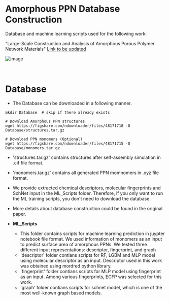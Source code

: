 # Amorphous PPN Database Construction
Database and machine learning scripts used for the following work:

"Large-Scale Construction and Analysis of Amorphous Porous Polymer Network Materials" [Link to be updated]()  

![image](https://github.com/parkjunkil/PPN_Database/assets/88761984/0584bce0-6e0b-4eaa-a4c1-c30c896edf96)


<br/>

# Database
  * The Database can be downloaded in a following manner.
    
  ```
  mkdir Database  # skip if there already exists

  # Download Amorphous PPN structures
  wget https://figshare.com/ndownloader/files/48171718 -O Database/structures.tar.gz
  
  # Download PPN monomers (Optional)
  wget https://figshare.com/ndownloader/files/48171715 -O Database/monomers.tar.gz
  ```

  * 'structures.tar.gz' contains structures after self-assembly simulation in .cif file format.
  * 'monomers.tar.gz' contains all generated PPN momnomers in .xyz file format.

  * We provide extracted chemical descriptors, molecular fingerprints and SchNet input in the ML_Scripts folder. Therefore, if you only want to run the ML training scripts, you don't need to download the database.

  * More details about database construction could be found in the original paper.
 
    
    
* **ML_Scripts**

  * This folder contains scripts for machine learning prediction in juypter notebook file format. We used information of monomers as an input to predict surface area of amorphous PPNs. We tested three different input representations: descriptor, fingerprint, and graph
  * 'descriptor' folder contians scripts for RF, LGBM and MLP model using molecular descriptor as an input. Descriptor used in this work was obtained using mordred python library.
  * 'fingerprint' folder contians scripts for MLP model using fingerprint as an input. Among various fingerprints, ECFP was selected for this work.
  * 'graph' folder contians scripts for schnet model, which is one of the most well-known graph based models.
